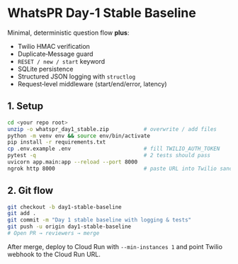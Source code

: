 # WhatsPR Day‑1 Stable Baseline

Minimal, deterministic question flow **plus**:
* Twilio HMAC verification
* Duplicate‑Message guard
* `RESET / new / start` keyword
* SQLite persistence
* Structured JSON logging with `structlog`
* Request‑level middleware (start/end/error, latency)

## 1. Setup

```bash
cd <your repo root>
unzip -o whatspr_day1_stable.zip           # overwrite / add files
python -m venv env && source env/bin/activate
pip install -r requirements.txt
cp .env.example .env                       # fill TWILIO_AUTH_TOKEN
pytest -q                                  # 2 tests should pass
uvicorn app.main:app --reload --port 8000
ngrok http 8000                            # paste URL into Twilio sandbox webhook
```

## 2. Git flow

```bash
git checkout -b day1-stable-baseline
git add .
git commit -m "Day 1 stable baseline with logging & tests"
git push -u origin day1-stable-baseline
# Open PR → reviewers → merge
```

After merge, deploy to Cloud Run with `--min-instances 1` and point Twilio webhook to the Cloud Run URL.